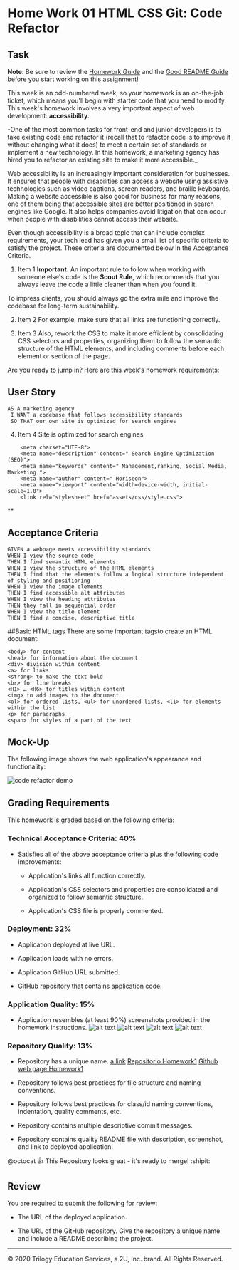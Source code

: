 # Home Work 01 HTML CSS Git: Code Refactor

## Task

**Note**: Be sure to review the [Homework Guide](../04-Important/Homework-Guide/README.md) and the [Good README Guide](../04-Important/Good-README-Guide/README.md) before you start working on this assignment!

This week is an odd-numbered week, so your homework is an on-the-job ticket, which means you'll begin with starter code that you need to modify. This week's homework involves a very important aspect of web development: **accessibility**. 

-One of the most common tasks for front-end and junior developers is to take existing code and refactor it (recall that to refactor code is to improve it without changing what it does) to meet a certain set of standards or implement a new technology. In this homework, a marketing agency has hired you to refactor an existing site to make it more accessible._ 

Web accessibility is an increasingly important consideration for businesses. It ensures that people with disabilities can access a website using assistive technologies such as video captions, screen readers, and braille keyboards. Making a website accessible is also good for business for many reasons, one of them being that accessible sites are better positioned in search engines like Google. It also helps companies avoid litigation that can occur when people with disabilities cannot access their website.

Even though accessibility is a broad topic that can include complex requirements, your tech lead has given you a small list of specific criteria to satisfy the project. These criteria are documented below in the Acceptance Criteria.

1. Item 1 **Important**: An important rule to follow when working with someone else's code is the **Scout Rule**, which recommends that you always leave the code a little cleaner than when you found it.

To impress clients, you should always go the extra mile and improve the codebase for long-term sustainability. 

2. Item 2 For example, make sure that all links are functioning correctly.



3. Item 3 Also, rework the CSS to make it more efficient by consolidating CSS selectors and properties, organizing them to follow the semantic structure of the HTML elements, and including comments before each element or section of the page.

Are you ready to jump in? Here are this week's homework requirements:

## User Story

```
AS A marketing agency
 I WANT a codebase that follows accessibility standards
 SO THAT our own site is optimized for search engines
```
4. Item 4 Site is optimized for search engines
```
    <meta charset="UTF-8">
    <meta name="description" content=" Search Engine Optimization (SEO)">
    <meta name="keywords" content=" Management,ranking, Social Media, Marketing ">
    <meta name="author" content=" Horiseon">
    <meta name="viewport" content="width=device-width, initial-scale=1.0">
    <link rel="stylesheet" href="assets/css/style.css">
```

**
## Acceptance Criteria

```
GIVEN a webpage meets accessibility standards
WHEN I view the source code
THEN I find semantic HTML elements
WHEN I view the structure of the HTML elements
THEN I find that the elements follow a logical structure independent of styling and positioning
WHEN I view the image elements
THEN I find accessible alt attributes
WHEN I view the heading attributes
THEN they fall in sequential order
WHEN I view the title element
THEN I find a concise, descriptive title
```
##Basic HTML tags
There are some important tagsto create an HTML document:
```
<body> for content
<head> for information about the document
<div> division within content
<a> for links
<strong> to make the text bold
<br> for line breaks
<H1> … <H6> for titles within content
<img> to add images to the document
<ol> for ordered lists, <ul> for unordered lists, <li> for elements within the list
<p> for paragraphs
<span> for styles of a part of the text
```
## Mock-Up

The following image shows the web application's appearance and functionality:

![code refactor demo](./Assets/01-html-css-git-homework-demo.png)


## Grading Requirements

This homework is graded based on the following criteria: 

### Technical Acceptance Criteria: 40%

* Satisfies all of the above acceptance criteria plus the following code improvements:

  * Application's links all function correctly.

  * Application's CSS selectors and properties are consolidated and organized to follow semantic structure.

  * Application's CSS file is properly commented.

### Deployment: 32%

* Application deployed at live URL.

* Application loads with no errors.

* Application GitHub URL submitted.

* GitHub repository that contains application code.

### Application Quality: 15%

* Application resembles (at least 90%) screenshots provided in the homework instructions.
![alt text](1.png)
![alt text](2.png)
![alt text](3.png)
![alt text](4.png)

### Repository Quality: 13%



* Repository has a unique name. 
[a link](https://github.com/rakeru2006/HW1)
<a href="https://github.com/rakeru2006/HW1">Repositorio Homework1</a>
<a href="https://github.com/rakeru2006/HW1">Github web page Homework1</a>
* Repository follows best practices for file structure and naming conventions.


* Repository follows best practices for class/id naming conventions, indentation, quality comments, etc.

* Repository contains multiple descriptive commit messages.

* Repository contains quality README file with description, screenshot, and link to deployed application.


@octocat :+1: This Repository looks great - it's ready to merge! :shipit:

## Review

You are required to submit the following for review:

* The URL of the deployed application.

* The URL of the GitHub repository. Give the repository a unique name and include a README describing the project.

- - -
© 2020 Trilogy Education Services, a 2U, Inc. brand. All Rights Reserved.
